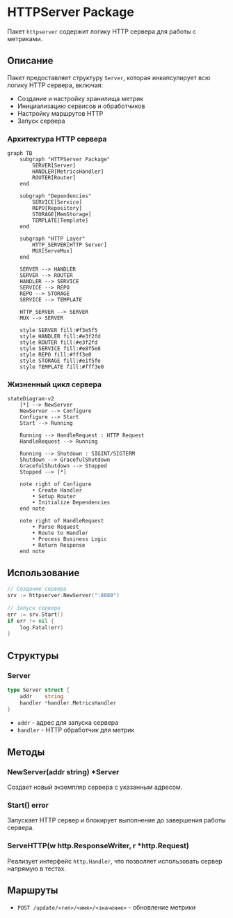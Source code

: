 # HTTPServer Package

Пакет `httpserver` содержит логику HTTP сервера для работы с метриками.

## Описание

Пакет предоставляет структуру `Server`, которая инкапсулирует всю логику HTTP сервера, включая:
- Создание и настройку хранилища метрик
- Инициализацию сервисов и обработчиков
- Настройку маршрутов HTTP
- Запуск сервера

### Архитектура HTTP сервера

```mermaid
graph TB
    subgraph "HTTPServer Package"
        SERVER[Server]
        HANDLER[MetricsHandler]
        ROUTER[Router]
    end
    
    subgraph "Dependencies"
        SERVICE[Service]
        REPO[Repository]
        STORAGE[MemStorage]
        TEMPLATE[Template]
    end
    
    subgraph "HTTP Layer"
        HTTP_SERVER[HTTP Server]
        MUX[ServeMux]
    end
    
    SERVER --> HANDLER
    SERVER --> ROUTER
    HANDLER --> SERVICE
    SERVICE --> REPO
    REPO --> STORAGE
    SERVICE --> TEMPLATE
    
    HTTP_SERVER --> SERVER
    MUX --> SERVER
    
    style SERVER fill:#f3e5f5
    style HANDLER fill:#e3f2fd
    style ROUTER fill:#e3f2fd
    style SERVICE fill:#e8f5e8
    style REPO fill:#fff3e0
    style STORAGE fill:#e1f5fe
    style TEMPLATE fill:#fff3e0
```

### Жизненный цикл сервера

```mermaid
stateDiagram-v2
    [*] --> NewServer
    NewServer --> Configure
    Configure --> Start
    Start --> Running
    
    Running --> HandleRequest : HTTP Request
    HandleRequest --> Running
    
    Running --> Shutdown : SIGINT/SIGTERM
    Shutdown --> GracefulShutdown
    GracefulShutdown --> Stopped
    Stopped --> [*]
    
    note right of Configure
        • Create Handler
        • Setup Router
        • Initialize Dependencies
    end note
    
    note right of HandleRequest
        • Parse Request
        • Route to Handler
        • Process Business Logic
        • Return Response
    end note
```

## Использование

```go
// Создание сервера
srv := httpserver.NewServer(":8080")

// Запуск сервера
err := srv.Start()
if err != nil {
    log.Fatal(err)
}
```

## Структуры

### Server

```go
type Server struct {
    addr    string
    handler *handler.MetricsHandler
}
```

- `addr` - адрес для запуска сервера
- `handler` - HTTP обработчик для метрик

## Методы

### NewServer(addr string) *Server

Создает новый экземпляр сервера с указанным адресом.

### Start() error

Запускает HTTP сервер и блокирует выполнение до завершения работы сервера.



### ServeHTTP(w http.ResponseWriter, r *http.Request)

Реализует интерфейс `http.Handler`, что позволяет использовать сервер напрямую в тестах.

## Маршруты

- `POST /update/<тип>/<имя>/<значение>` - обновление метрики 